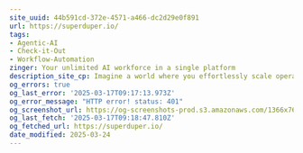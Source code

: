 ```yaml
---
site_uuid: 44b591cd-372e-4571-a466-dc2d29e0f891
url: https://superduper.io/
tags: 
- Agentic-AI 
- Check-it-Out 
- Workflow-Automation
zinger: Your unlimited AI workforce in a single platform
description_site_cp: Imagine a world where you effortlessly scale operations with intelligent agents that automate tasks, enhance decision-making, and provide real-time insights – all within your existing infrastructure and internal AI models for maximum security. At Superduper, we’ve made this vision a reality.
og_errors: true
og_last_error: '2025-03-17T09:17:13.973Z'
og_error_message: "HTTP error! status: 401"
og_screenshot_url: https://og-screenshots-prod.s3.amazonaws.com/1366x768/80/false/55a6738e568d2600c0d99e34c0c9f4a64d6fcdab0e168b457eb30b762129142e.jpeg
og_last_fetch: '2025-03-17T09:18:47.810Z'
og_fetched_url: https://superduper.io/
date_modified: 2025-03-24
---
```



